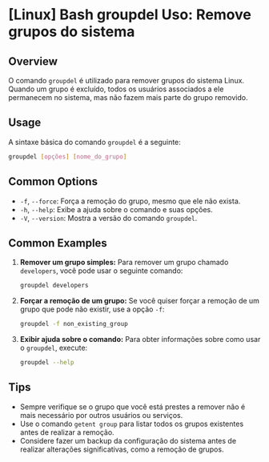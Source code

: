 # [Linux] Bash groupdel Uso: Remove grupos do sistema

## Overview
O comando `groupdel` é utilizado para remover grupos do sistema Linux. Quando um grupo é excluído, todos os usuários associados a ele permanecem no sistema, mas não fazem mais parte do grupo removido.

## Usage
A sintaxe básica do comando `groupdel` é a seguinte:

```bash
groupdel [opções] [nome_do_grupo]
```

## Common Options
- `-f`, `--force`: Força a remoção do grupo, mesmo que ele não exista.
- `-h`, `--help`: Exibe a ajuda sobre o comando e suas opções.
- `-V`, `--version`: Mostra a versão do comando `groupdel`.

## Common Examples

1. **Remover um grupo simples:**
   Para remover um grupo chamado `developers`, você pode usar o seguinte comando:
   ```bash
   groupdel developers
   ```

2. **Forçar a remoção de um grupo:**
   Se você quiser forçar a remoção de um grupo que pode não existir, use a opção `-f`:
   ```bash
   groupdel -f non_existing_group
   ```

3. **Exibir ajuda sobre o comando:**
   Para obter informações sobre como usar o `groupdel`, execute:
   ```bash
   groupdel --help
   ```

## Tips
- Sempre verifique se o grupo que você está prestes a remover não é mais necessário por outros usuários ou serviços.
- Use o comando `getent group` para listar todos os grupos existentes antes de realizar a remoção.
- Considere fazer um backup da configuração do sistema antes de realizar alterações significativas, como a remoção de grupos.